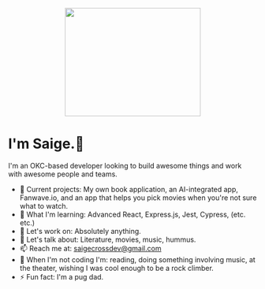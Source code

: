 <p align="center">
  <img src="https://media1.giphy.com/media/WS3i2y88foYpE584rI/giphy.gif?cid=ecf05e47lp1m9hpiiuohwlu6hl9g0wtqp2h72kh86v9x4t50&rid=giphy.gif&ct=g"             width="275" height="220" />
</p>

# I'm Saige.👋
I'm an OKC-based developer looking to build awesome things and work with awesome people and teams.

- 🔭 Current projects: My own book application, an AI-integrated app, Fanwave.io, and an app that helps you pick movies when you're not sure what to watch.
- 🌱 What I'm learning: Advanced React, Express.js, Jest, Cypress, (etc. etc.)
- 👯 Let's work on: Absolutely anything.
- 💬 Let's talk about: Literature, movies, music, hummus.
- 📫 Reach me at: saigecrossdev@gmail.com
- 🤔 When I'm not coding I'm: reading, doing something involving music, at the theater, wishing I was cool enough to be a rock climber.
- ⚡ Fun fact: I'm a pug dad.

